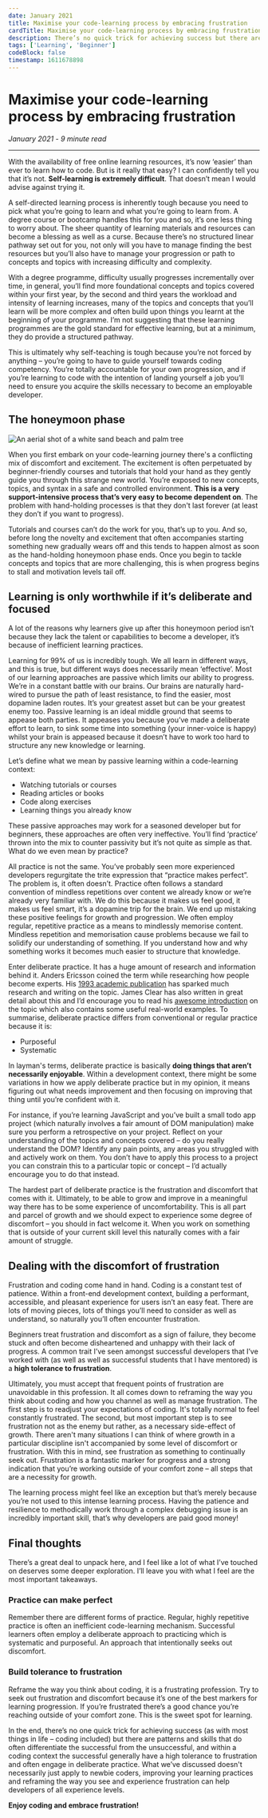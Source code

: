 ```yaml
---
date: January 2021
title: Maximise your code-learning process by embracing frustration
cardTitle: Maximise your code-learning process by embracing frustration
description: There’s no quick trick for achieving success but there are patterns and skills that often differentiate the successful from the unsuccessful. Within a coding context, the successful generally have a high tolerance to frustration and often engage in deliberate practice.
tags: ['Learning', 'Beginner']
codeBlock: false
timestamp: 1611678898
---
```



# Maximise your code-learning process by embracing frustration
*January 2021* *-* *9 minute read*

***

With the availability of free online learning resources, it’s now ‘easier’ than ever to learn how to code. But is it really that easy? I can confidently tell you that it’s not. **Self-learning is extremely difficult**. That doesn’t mean I would advise against trying it. 

A self-directed learning process is inherently tough because you need to pick what you’re going to learn and what you’re going to learn from. A degree course or bootcamp handles this for you and so, it’s one less thing to worry about. The sheer quantity of learning materials and resources can become a blessing as well as a curse. Because there’s no structured linear pathway set out for you, not only will you have to manage finding the best resources but you’ll also have to manage your progression or path to concepts and topics with increasing difficulty and complexity.

With a degree programme, difficulty usually progresses incrementally over time, in general, you’ll find more foundational concepts and topics covered within your first year, by the second and third years the workload and intensity of learning increases, many of the topics and concepts that you’ll learn will be more complex and often build upon things you learnt at the beginning of your programme. I’m not suggesting that these learning programmes are the gold standard for effective learning, but at a minimum, they do provide a structured pathway. 

This is ultimately why self-teaching is tough because you’re not forced by anything – you’re going to have to guide yourself towards coding competency. You’re totally accountable for your own progression, and if you’re learning to code with the intention of landing yourself a job you’ll need to ensure you acquire the skills necessary to become an employable developer.

## The honeymoon phase

![An aerial shot of a white sand beach and palm tree](/images/blog/honeymoon.jpg)

When you first embark on your code-learning journey there's a conflicting mix of discomfort and excitement. The excitement is often perpetuated by beginner-friendly courses and tutorials that hold your hand as they gently guide you through this strange new world. You’re exposed to new concepts, topics, and syntax in a safe and controlled environment. **This is a very support-intensive process that’s very easy to become dependent on**. The problem with hand-holding processes is that they don't last forever (at least they don’t if you want to progress). 

Tutorials and courses can’t do the work for you, that’s up to you. And so, before long the novelty and excitement that often accompanies starting something new gradually wears off and this tends to happen almost as soon as the hand-holding honeymoon phase ends. Once you begin to tackle concepts and topics that are more challenging, this is when progress begins to stall and motivation levels tail off.

## Learning is only worthwhile if it’s deliberate and focused

A lot of the reasons why learners give up after this honeymoon period isn’t because they lack the talent or capabilities to become a developer, it’s because of inefficient learning practices.

Learning for 99% of us is incredibly tough. We all learn in different ways, and this is true, but different ways does necessarily mean ‘effective’. Most of our learning approaches are passive which limits our ability to progress. We’re in a constant battle with our brains. Our brains are naturally hard-wired to pursue the path of least resistance, to find the easier, most dopamine laden routes. It’s your greatest asset but can be your greatest enemy too. Passive learning is an ideal middle ground that seems to appease both parties. It appeases you because you’ve made a deliberate effort to learn, to sink some time into something (your inner-voice is happy) whilst your brain is appeased because it doesn’t have to work too hard to structure any new knowledge or learning.

Let’s define what we mean by passive learning within a code-learning context:

* Watching tutorials or courses
* Reading articles or books
* Code along exercises
* Learning things you already know 

These passive approaches may work for a seasoned developer but for beginners, these approaches are often very ineffective. You’ll find ‘practice’ thrown into the mix to counter passivity but it’s not quite as simple as that. What do we even mean by practice?

All practice is not the same. You’ve probably seen more experienced developers regurgitate the trite expression that “practice makes perfect”. The problem is, it often doesn’t. Practice often follows a standard convention of mindless repetitions over content we already know or we’re already very familiar with. We do this because it makes us feel good, it makes us feel smart, it’s a dopamine trip for the brain. We end up mistaking these positive feelings for growth and progression. We often employ regular, repetitive practice as a means to mindlessly memorise content. Mindless repetition and memorisation cause problems because we fail to solidify our understanding of something. If you understand how and why something works it becomes much easier to structure that knowledge.

Enter deliberate practice. It has a huge amount of research and information behind it. Anders Ericsson coined the term while researching how people become experts. His [1993 academic publication](https://pdfs.semanticscholar.org/f6f1/d52a73ace9361b0a16363bd5481ffa920c7b.pdf?_ga=2.262932492.168325746.1611672246-572063247.1611672246) has sparked much research and writing on the topic. James Clear has also written in great detail about this and I’d encourage you to read his [awesome introduction](https://jamesclear.com/beginners-guide-deliberate-practice) on the topic which also contains some useful real-world examples. To summarise, deliberate practice differs from conventional or regular practice because it is:

* Purposeful
* Systematic 

In layman's terms, deliberate practice is basically **doing things that aren’t necessarily enjoyable**. Within a development context, there might be some variations in how we apply deliberate practice but in my opinion, it means figuring out what needs improvement and then focusing on improving that thing until you’re confident with it.

For instance, if you’re learning JavaScript and you’ve built a small todo app project (which naturally involves a fair amount of DOM manipulation) make sure you perform a retrospective on your project. Reflect on your understanding of the topics and concepts covered – do you really understand the DOM? Identify any pain points, any areas you struggled with and actively work on them. You don’t have to apply this process to a project you can constrain this to a particular topic or concept – I’d actually encourage you to do that instead.

The hardest part of deliberate practice is the frustration and discomfort that comes with it. Ultimately, to be able to grow and improve in a meaningful way there has to be some experience of uncomfortability. This is all part and parcel of growth and we should expect to experience some degree of discomfort – you should in fact welcome it. When you work on something that is outside of your current skill level this naturally comes with a fair amount of struggle.

## Dealing with the discomfort of frustration

Frustration and coding come hand in hand. Coding is a constant test of patience. Within a front-end development context, building a performant, accessible, and pleasant experience for users isn’t an easy feat. There are lots of moving pieces, lots of things you’ll need to consider as well as understand, so naturally you’ll often encounter frustration.

Beginners treat frustration and discomfort as a sign of failure, they become stuck and often become disheartened and unhappy with their lack of progress. A common trait I’ve seen amongst successful developers that I’ve worked with (as well as well as successful students that I have mentored) is a **high tolerance to frustration**.

Ultimately, you must accept that frequent points of frustration are unavoidable in this profession. It all comes down to reframing the way you think about coding and how you channel as well as manage frustration. The first step is to readjust your expectations of coding. It's totally normal to feel constantly frustrated. The second, but most important step is to see frustration not as the enemy but rather, as a necessary side-effect of growth. There aren't many situations I can think of where growth in a particular discipline isn't accompanied by some level of discomfort or frustration. With this in mind, see frustration as something to continually seek out. Frustration is a fantastic marker for progress and a strong indication that you’re working outside of your comfort zone – all steps that are a necessity for growth. 

The learning process might feel like an exception but that’s merely because you’re not used to this intense learning process. Having the patience and resilience to methodically work through a complex debugging issue is an incredibly important skill, that’s why developers are paid good money!


## Final thoughts

There’s a great deal to unpack here, and I feel like a lot of what I’ve touched on deserves some deeper exploration. I’ll leave you with what I feel are the most important takeaways.

### Practice can make perfect

Remember there are different forms of practice. Regular, highly repetitive practice is often an inefficient code-learning mechanism. Successful learners often employ a deliberate approach to practicing which is systematic and purposeful. An approach that intentionally seeks out discomfort.


### Build tolerance to frustration

Reframe the way you think about coding, it is a frustrating profession. Try to seek out frustration and discomfort because it’s one of the best markers for learning progression. If you’re frustrated there’s a good chance you’re reaching outside of your comfort zone. This is the sweet spot for learning.

In the end, there’s no one quick trick for achieving success (as with most things in life – coding included) but there are patterns and skills that do often differentiate the successful from the unsuccessful, and within a coding context the successful generally have a high tolerance to frustration and often engage in deliberate practice. What we’ve discussed doesn't necessarily just apply to newbie coders, improving your learning practices and reframing the way you see and experience frustration can help developers of all experience levels. 

**Enjoy coding and embrace frustration!** 
